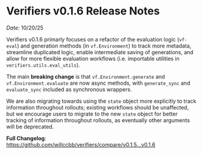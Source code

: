 # Verifiers v0.1.6 Release Notes

*Date:* 10/20/25

Verifiers v0.1.6 primarly focuses on a refactor of the evaluation logic (`vf-eval`) and generation methods (in `vf.Environment`) to track more metadata, streamline duplicated logic, enable intermediate saving of generations, and allow for more flexible evaluation workflows (i.e. importable utilities in `verifiers.utils.eval_utils`). 

The main **breaking change** is that `vf.Environment.generate` and `vf.Environment.evaluate` are now async methods, with `generate_sync` and `evaluate_sync` included as synchronous wrappers. 

We are also migrating towards using the `state` object more explicitly to track information throughout rollouts; existing workflows should be unaffected, but we encourage users to migrate to the new `state` object for better tracking of information throughout rollouts, as eventually other arguments will be deprecated.


**Full Changelog**: https://github.com/willccbb/verifiers/compare/v0.1.5...v0.1.6
